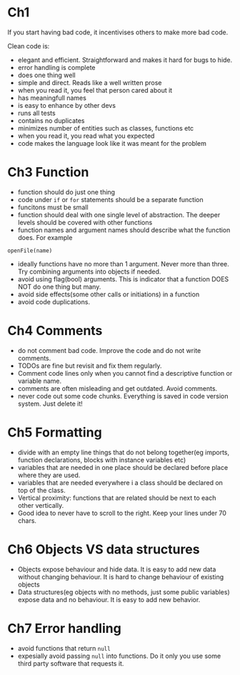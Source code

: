 # Ch1
If you start having bad code, it incentivises others to make more bad code.

Clean code is:
- elegant and efficient. Straightforward and makes it hard for bugs to hide.
- error handling is complete
- does one thing well
- simple and direct. Reads like a well written prose
- when you read it, you feel that person cared about it
- has meaningfull names
- is easy to enhance by other devs
- runs all tests
- contains no duplicates
- minimizes number of entities such as classes, functions etc
- when you read it, you read what you expected
- code makes the language look like it was meant for the problem

# Ch3 Function
- function should do just one thing
- code under `if` or `for` statements should be a separate function
- funcitons must be small
- function should deal with one single level of abstraction. The deeper levels should be covered with other functions
- function names and argument names should describe what the function does.
For example
```
openFile(name)
```
- ideally functions have no more than 1 argument. Never more than three. Try combining arguments into objects if needed.
- avoid using flag(bool) arguments. This is indicator that a function DOES NOT do one thing but many.
- avoid side effects(some other calls or initiations) in a function
- avoid code duplications.

# Ch4 Comments
- do not comment bad code. Improve the code and do not write comments.
- TODOs are fine but revisit and fix them regularly.
- Comment code lines only when you cannot find a descriptive function or variable
name.
- comments are often misleading and get outdated. Avoid comments.
- never code out some code chunks. Everything is saved in code version system. Just delete it!

# Ch5 Formatting
- divide with an empty line things that do not belong together(eg imports, function declarations, blocks with instance variables etc)
- variables that are needed in one place should be declared before place where they are used.
- variables that are needed everywhere i a class should be declared on top of the class.
- Vertical proximity: functions that are related should be next to each other vertically.
- Good idea to never have to scroll to the right. Keep your lines under 70 chars.

# Ch6 Objects VS data structures
- Objects expose behaviour and hide data. It is easy to add new data without changing behaviour. It is hard to change behaviour of existing objects
- Data structures(eg objects with no methods, just some public variables) expose data and no behaviour. It is easy to add new behavior.

# Ch7 Error handling
- avoid functions that return `null`
- expesially avoid passing `null` into functions. Do it only you use some third party software that requests it.
